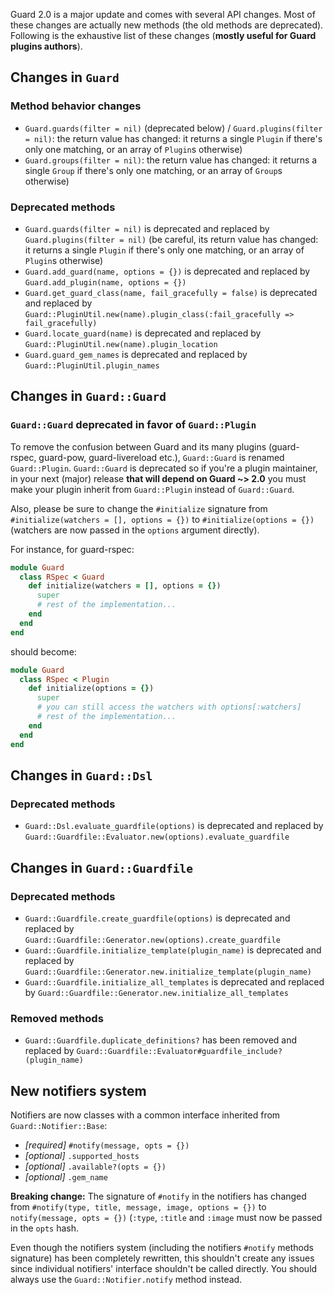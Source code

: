 Guard 2.0 is a major update and comes with several API changes. Most of these changes are actually new methods (the old methods are deprecated). Following is the exhaustive list of these changes (**mostly useful for Guard plugins authors**).

## Changes in `Guard`

### Method behavior changes

* `Guard.guards(filter = nil)` (deprecated below) / `Guard.plugins(filter = nil)`: the return value has changed: it returns a single `Plugin` if there's only one matching, or an array of `Plugin`s otherwise)
* `Guard.groups(filter = nil)`: the return value has changed: it returns a single `Group` if there's only one matching, or an array of `Group`s otherwise)

### Deprecated methods

* `Guard.guards(filter = nil)` is deprecated and replaced by `Guard.plugins(filter = nil)` (be careful, its return value has changed: it returns a single `Plugin` if there's only one matching, or an array of `Plugin`s otherwise)
* `Guard.add_guard(name, options = {})` is deprecated and replaced by `Guard.add_plugin(name, options = {})`
* `Guard.get_guard_class(name, fail_gracefully = false)` is deprecated and replaced by `Guard::PluginUtil.new(name).plugin_class(:fail_gracefully =>
      fail_gracefully)`
* `Guard.locate_guard(name)` is deprecated and replaced by `Guard::PluginUtil.new(name).plugin_location`
* `Guard.guard_gem_names` is deprecated and replaced by `Guard::PluginUtil.plugin_names`

## Changes in `Guard::Guard`

### `Guard::Guard` deprecated in favor of `Guard::Plugin`

To remove the confusion between Guard and its many plugins (guard-rspec, guard-pow, guard-livereload etc.), `Guard::Guard` is renamed `Guard::Plugin`. `Guard::Guard` is deprecated so if you're a plugin maintainer, in your next (major) release **that will depend on Guard ~> 2.0** you must make your plugin inherit from `Guard::Plugin` instead of `Guard::Guard`.

Also, please be sure to change the `#initialize` signature from `#initialize(watchers = [], options = {})` to `#initialize(options = {})` (watchers are now passed in the `options` argument directly).

For instance, for guard-rspec:
```ruby
module Guard
  class RSpec < Guard
    def initialize(watchers = [], options = {})
      super
      # rest of the implementation...
    end
  end
end
```

should become:

```ruby
module Guard
  class RSpec < Plugin
    def initialize(options = {})
      super
      # you can still access the watchers with options[:watchers]
      # rest of the implementation...
    end
  end
end
```

## Changes in `Guard::Dsl`

### Deprecated methods

* `Guard::Dsl.evaluate_guardfile(options)` is deprecated and replaced by `Guard::Guardfile::Evaluator.new(options).evaluate_guardfile`

## Changes in `Guard::Guardfile`

### Deprecated methods

* `Guard::Guardfile.create_guardfile(options)` is deprecated and replaced by `Guard::Guardfile::Generator.new(options).create_guardfile`
* `Guard::Guardfile.initialize_template(plugin_name)` is deprecated and replaced by `Guard::Guardfile::Generator.new.initialize_template(plugin_name)`
* `Guard::Guardfile.initialize_all_templates` is deprecated and replaced by `Guard::Guardfile::Generator.new.initialize_all_templates`

### Removed methods

* `Guard::Guardfile.duplicate_definitions?` has been removed and replaced by `Guard::Guardfile::Evaluator#guardfile_include?(plugin_name)`

## New notifiers system

Notifiers are now classes with a common interface inherited from `Guard::Notifier::Base`:

* _[required]_ `#notify(message, opts = {})`
* _[optional]_ `.supported_hosts`
* _[optional]_ `.available?(opts = {})`
* _[optional]_ `.gem_name`

**Breaking change:** The signature of `#notify` in the notifiers has changed from `#notify(type, title, message, image, options = {})` to `notify(message, opts = {})` (`:type`, `:title` and `:image` must now be passed in the `opts` hash.

Even though the notifiers system (including the notifiers `#notify` methods signature) has been completely rewritten, this shouldn't create any issues since individual notifiers' interface shouldn't be called directly. You should always use the `Guard::Notifier.notify` method instead.